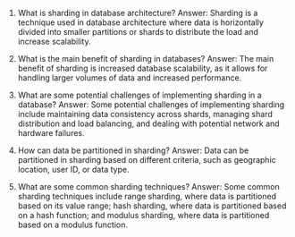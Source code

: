 1. What is sharding in database architecture?
Answer: Sharding is a technique used in database architecture where data is horizontally divided into smaller partitions or shards to distribute the load and increase scalability.

2. What is the main benefit of sharding in databases?
Answer: The main benefit of sharding is increased database scalability, as it allows for handling larger volumes of data and increased performance.

3. What are some potential challenges of implementing sharding in a database?
Answer: Some potential challenges of implementing sharding include maintaining data consistency across shards, managing shard distribution and load balancing, and dealing with potential network and hardware failures.

4. How can data be partitioned in sharding?
Answer: Data can be partitioned in sharding based on different criteria, such as geographic location, user ID, or data type.

5. What are some common sharding techniques?
Answer: Some common sharding techniques include range sharding, where data is partitioned based on its value range; hash sharding, where data is partitioned based on a hash function; and modulus sharding, where data is partitioned based on a modulus function.